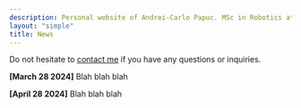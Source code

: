 ```yaml
---
description: Personal website of Andrei-Carlo Papuc. MSc in Robotics at TU Delft
layout: "simple"
title: News
---
```


Do not hesitate to [contact me](mailto:andrejcarlop@gmail.com) if you have any questions or inquiries.


**[March 28 2024]** Blah blah blah

**[April 28 2024]** Blah blah blah


